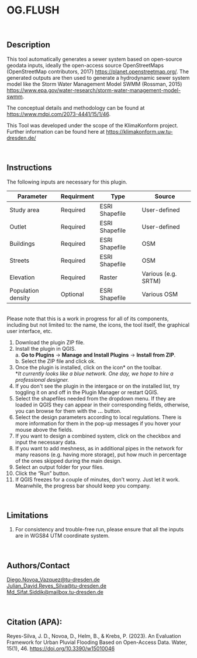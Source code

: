# OG.FLUSH
<br>

## Description
This tool automatically generates a sewer system based on open-source geodata inputs, ideally the open-access source OpenStreetMaps (OpenStreetMap contributors, 2017) https://planet.openstreetmap.org/. The generated outputs are then used to generate a hydrodynamic sewer system model like the Storm Water Management Model SWMM (Rossman, 2015) https://www.epa.gov/water-research/storm-water-management-model-swmm.

The conceptual details and methodology can be found at https://www.mdpi.com/2073-4441/15/1/46.

This Tool was developed under the scope of the KlimaKonform project. Further information can be found here at https://klimakonform.uw.tu-dresden.de/

<br>

## Instructions
The following inputs are necessary for this plugin.


| Parameter | Requirment | Type | Source |
| --- | --- | --- | --- |
| Study area | Required | ESRI Shapefile | User-defined |
| Outlet | Required | ESRI Shapefile | User-defined |
| Buildings | Required | ESRI Shapefile | OSM |
| Streets | Required | ESRI Shapefile | OSM |
| Elevation | Required | Raster | Various (e.g. SRTM) |
| Population density | Optional | ESRI Shapefile | Various OSM |

\
Please note that this is a work in progress for all of its components, including but not limited to: the name, the icons, the tool itself, the graphical user interface, etc. 

1.	Download the plugin ZIP file.  
2.	Install the plugin in QGIS.  
  a.	**Go to Plugins** → **Manage and Install Plugins** → **Install from ZIP**.  
  b.	Select the ZIP file and click ok.  
3.	Once the plugin is installed, click on the icon* on the toolbar.  
    **It currently looks like a blue network. One day, we hope to hire a professional designer.*  
4.	If you don't see the plugin in the intergace or on the installed list, try toggling it on and off in the Plugin Manager or restart QGIS.
5.	Select the shapefiles needed from the dropdown menu. If they are loaded in QGIS they can appear in their corresponding fields, otherwise, you can browse for them with the **…** button.  
6.	Select the design parameters according to local regulations. There is more information for them in the pop-up messages if you hover your mouse above the fields.  
7.	If you want to design a combined system, click on the checkbox and input the necessary data.  
8.	If you want to add meshness, as in additional pipes in the network for many reasons (e.g. having more storage), put how much in percentage of the ones skipped during the main design.  
9.	Select an output folder for your files.  
10.	Click the “Run” button.  
11.	If QGIS freezes for a couple of minutes, don't worry. Just let it work. Meanwhile, the progress bar should keep you company.  



<br>

## Limitations
1.	For consistency and trouble-free run, please ensure that all the inputs are in WGS84 UTM coordinate system.

<br>

## Authors/Contact
Diego.Novoa_Vazquez@tu-dresden.de\
Julian_David.Reyes_Silva@tu-dresden.de\
Md_Sifat.Siddik@mailbox.tu-dresden.de

<br>

## Citation (APA):
Reyes-Silva, J. D., Novoa, D., Helm, B., & Krebs, P. (2023). An Evaluation Framework for Urban Pluvial Flooding Based on Open-Access Data. Water, 15(1), 46. https://doi.org/10.3390/w15010046 
